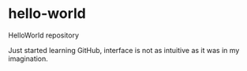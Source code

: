 # hello-world
HelloWorld repository

Just started learning GitHub, interface is not as intuitive as it was in my imagination.
